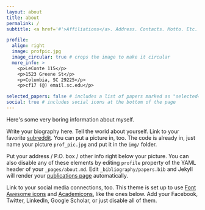 ```yaml
---
layout: about
title: about
permalink: /
subtitle: <a href='#'>Affiliations</a>. Address. Contacts. Motto. Etc.

profile:
  align: right
  image: profpic.jpg
  image_circular: true # crops the image to make it circular
  more_info: >
    <p>LeConte 115</p>
    <p>1523 Greene St</p>
    <p>Columbia, SC 29225</p>
    <p>cf17 (@) email.sc.edu</p>

selected_papers: false # includes a list of papers marked as "selected={true}"
social: true # includes social icons at the bottom of the page
---
```

Here's some very boring information about myself. 

Write your biography here. Tell the world about yourself. Link to your favorite [subreddit](http://reddit.com). You can put a picture in, too. The code is already in, just name your picture `prof_pic.jpg` and put it in the `img/` folder.

Put your address / P.O. box / other info right below your picture. You can also disable any of these elements by editing `profile` property of the YAML header of your `_pages/about.md`. Edit `_bibliography/papers.bib` and Jekyll will render your [publications page](/al-folio/publications/) automatically.

Link to your social media connections, too. This theme is set up to use [Font Awesome icons](https://fontawesome.com/) and [Academicons](https://jpswalsh.github.io/academicons/), like the ones below. Add your Facebook, Twitter, LinkedIn, Google Scholar, or just disable all of them.
